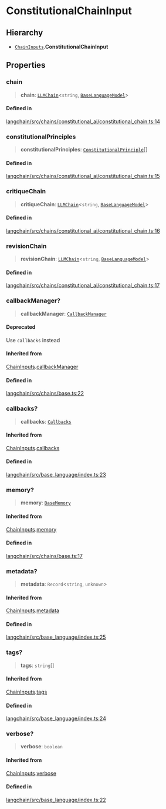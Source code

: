 ConstitutionalChainInput
========================

Hierarchy[​](#hierarchy "Direct link to Hierarchy")
---------------------------------------------------

*   [`ChainInputs`](/docs/api/chains/interfaces/ChainInputs).**ConstitutionalChainInput**

Properties[​](#properties "Direct link to Properties")
------------------------------------------------------

### chain[​](#chain "Direct link to chain")

> **chain**: [`LLMChain`](/docs/api/chains/classes/LLMChain)<`string`, [`BaseLanguageModel`](/docs/api/base_language/classes/BaseLanguageModel)\>

#### Defined in[​](#defined-in "Direct link to Defined in")

[langchain/src/chains/constitutional\_ai/constitutional\_chain.ts:14](https://github.com/hwchase17/langchainjs/blob/46e1734/langchain/src/chains/constitutional_ai/constitutional_chain.ts#L14)

### constitutionalPrinciples[​](#constitutionalprinciples "Direct link to constitutionalPrinciples")

> **constitutionalPrinciples**: [`ConstitutionalPrinciple`](/docs/api/chains/classes/ConstitutionalPrinciple)\[\]

#### Defined in[​](#defined-in-1 "Direct link to Defined in")

[langchain/src/chains/constitutional\_ai/constitutional\_chain.ts:15](https://github.com/hwchase17/langchainjs/blob/46e1734/langchain/src/chains/constitutional_ai/constitutional_chain.ts#L15)

### critiqueChain[​](#critiquechain "Direct link to critiqueChain")

> **critiqueChain**: [`LLMChain`](/docs/api/chains/classes/LLMChain)<`string`, [`BaseLanguageModel`](/docs/api/base_language/classes/BaseLanguageModel)\>

#### Defined in[​](#defined-in-2 "Direct link to Defined in")

[langchain/src/chains/constitutional\_ai/constitutional\_chain.ts:16](https://github.com/hwchase17/langchainjs/blob/46e1734/langchain/src/chains/constitutional_ai/constitutional_chain.ts#L16)

### revisionChain[​](#revisionchain "Direct link to revisionChain")

> **revisionChain**: [`LLMChain`](/docs/api/chains/classes/LLMChain)<`string`, [`BaseLanguageModel`](/docs/api/base_language/classes/BaseLanguageModel)\>

#### Defined in[​](#defined-in-3 "Direct link to Defined in")

[langchain/src/chains/constitutional\_ai/constitutional\_chain.ts:17](https://github.com/hwchase17/langchainjs/blob/46e1734/langchain/src/chains/constitutional_ai/constitutional_chain.ts#L17)

### callbackManager?[​](#callbackmanager "Direct link to callbackManager?")

> **callbackManager**: [`CallbackManager`](/docs/api/callbacks/classes/CallbackManager)

#### Deprecated[​](#deprecated "Direct link to Deprecated")

Use `callbacks` instead

#### Inherited from[​](#inherited-from "Direct link to Inherited from")

[ChainInputs](/docs/api/chains/interfaces/ChainInputs).[callbackManager](/docs/api/chains/interfaces/ChainInputs#callbackmanager)

#### Defined in[​](#defined-in-4 "Direct link to Defined in")

[langchain/src/chains/base.ts:22](https://github.com/hwchase17/langchainjs/blob/46e1734/langchain/src/chains/base.ts#L22)

### callbacks?[​](#callbacks "Direct link to callbacks?")

> **callbacks**: [`Callbacks`](/docs/api/callbacks/types/Callbacks)

#### Inherited from[​](#inherited-from-1 "Direct link to Inherited from")

[ChainInputs](/docs/api/chains/interfaces/ChainInputs).[callbacks](/docs/api/chains/interfaces/ChainInputs#callbacks)

#### Defined in[​](#defined-in-5 "Direct link to Defined in")

[langchain/src/base\_language/index.ts:23](https://github.com/hwchase17/langchainjs/blob/46e1734/langchain/src/base_language/index.ts#L23)

### memory?[​](#memory "Direct link to memory?")

> **memory**: [`BaseMemory`](/docs/api/memory/classes/BaseMemory)

#### Inherited from[​](#inherited-from-2 "Direct link to Inherited from")

[ChainInputs](/docs/api/chains/interfaces/ChainInputs).[memory](/docs/api/chains/interfaces/ChainInputs#memory)

#### Defined in[​](#defined-in-6 "Direct link to Defined in")

[langchain/src/chains/base.ts:17](https://github.com/hwchase17/langchainjs/blob/46e1734/langchain/src/chains/base.ts#L17)

### metadata?[​](#metadata "Direct link to metadata?")

> **metadata**: `Record`<`string`, `unknown`\>

#### Inherited from[​](#inherited-from-3 "Direct link to Inherited from")

[ChainInputs](/docs/api/chains/interfaces/ChainInputs).[metadata](/docs/api/chains/interfaces/ChainInputs#metadata)

#### Defined in[​](#defined-in-7 "Direct link to Defined in")

[langchain/src/base\_language/index.ts:25](https://github.com/hwchase17/langchainjs/blob/46e1734/langchain/src/base_language/index.ts#L25)

### tags?[​](#tags "Direct link to tags?")

> **tags**: `string`\[\]

#### Inherited from[​](#inherited-from-4 "Direct link to Inherited from")

[ChainInputs](/docs/api/chains/interfaces/ChainInputs).[tags](/docs/api/chains/interfaces/ChainInputs#tags)

#### Defined in[​](#defined-in-8 "Direct link to Defined in")

[langchain/src/base\_language/index.ts:24](https://github.com/hwchase17/langchainjs/blob/46e1734/langchain/src/base_language/index.ts#L24)

### verbose?[​](#verbose "Direct link to verbose?")

> **verbose**: `boolean`

#### Inherited from[​](#inherited-from-5 "Direct link to Inherited from")

[ChainInputs](/docs/api/chains/interfaces/ChainInputs).[verbose](/docs/api/chains/interfaces/ChainInputs#verbose)

#### Defined in[​](#defined-in-9 "Direct link to Defined in")

[langchain/src/base\_language/index.ts:22](https://github.com/hwchase17/langchainjs/blob/46e1734/langchain/src/base_language/index.ts#L22)